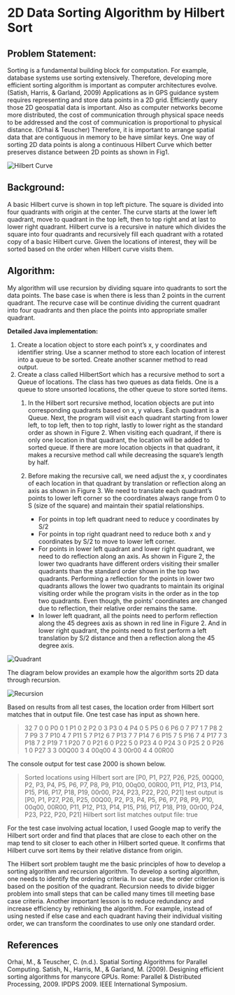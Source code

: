 # 2D Data Sorting Algorithm by Hilbert Sort

## Problem Statement: 
Sorting is a fundamental building block for computation. For example, database systems use sorting extensively. Therefore, developing more efficient sorting algorithm is important as computer architectures evolve. (Satish, Harris, & Garland, 2009) 
Applications as in GPS guidance system requires representing and store data points in a 2D grid. Efficiently query those 2D geospatial data is important. Also as computer networks become more distributed, the cost of communication through physical space needs to be addressed and the cost of communication is proportional to physical distance. (Orhai & Teuscher) Therefore, it is important to arrange spatial data that are contiguous in memory to be have similar keys.
One way of sorting 2D data points is along a continuous Hilbert Curve which better preserves distance between 2D points as shown in Fig1. 

![Hilbert Curve](https://user-images.githubusercontent.com/26426412/31290809-a801efbe-aa82-11e7-9502-3c3ffcdee62d.JPG)

## Background: 
A basic Hilbert curve is shown in top left picture. The square is divided into four quadrants with origin at the center.  The curve starts at the lower left quadrant, move to quadrant in the top left, then to top right and at last to lower right quadrant. Hilbert curve is a recursive in nature which divides the square into four quadrants and recursively fill each quadrant with a rotated copy of a basic Hilbert curve. Given the locations of interest, they will be sorted based on the order when Hilbert curve visits them. 

## Algorithm:
My algorithm will use recursion by dividing square into quadrants to sort the data points. The base case is when there is less than 2 points in the current quadrant. The recurve case will be continue dividing the current quadrant into four quadrants and then place the points into appropriate smaller quadrant.

**Detailed Java implementation:**
1. Create a location object to store each point’s x, y coordinates and identifier string. Use a scanner method to store each location of interest into a queue to be sorted. Create another scanner method to read output. 
1. Create a class called HilbertSort which has a recursive method to sort a Queue of locations. The class has two queues as data fields. One is a queue to store unsorted locations, the other queue to store sorted items.
   1. In the Hilbert sort recursive method, location objects are put into corresponding quadrants based on x, y values. Each quadrant is       a Queue. Next, the program will visit each quadrant starting from lower left, to top left, then to top right, lastly to lower           right as the standard order as shown in Figure 2. When visiting each quadrant, if there is only one location in that quadrant, the       location will be added to sorted queue. If there are more location objects in that quadrant, it makes a recursive method call           while decreasing the square’s length by half. 
   1. Before making the recursive call, we need adjust the x, y coordinates of each location in that quadrant by translation or
      reflection along an axis as shown in Figure 3. We need to translate each quadrant’s points to lower left corner so the coordinates       always range from 0 to S (size of the square) and maintain their spatial relationships. 
      
      * For points in top left quadrant need to reduce y coordinates by S/2 
      * For points in top right quadrant need to reduce both x and y coordinates by S/2 to move to lower left corner.
      * For points in lower left quadrant and lower right quadrant, we need to do reflection along an axis. As shown in Figure 2, the           lower two quadrants have different orders visiting their smaller quadrants than the standard order shown in the top two                 quadrants. Performing a reflection for the points in lower two quadrants allows the lower two quadrants to maintain its original         visiting order while the program visits in the order as in the top two quadrants. Even though, the points’ coordinates are               changed due to reflection, their relative order remains the same. 
      * In lower left quadrant, all the points need to perform reflection along the 45 degrees axis as shown in red line in Figure 2.           And in lower right quadrant, the points need to first perform a left translation by S/2 distance and then a reflection along the         45 degree axis.

![Quadrant](https://user-images.githubusercontent.com/26426412/31291387-8e7e04a4-aa84-11e7-9b1e-a26f0a3e2969.JPG)

The diagram below provides an example how the algorithm sorts 2D data through recursion.
 
![Recursion](https://user-images.githubusercontent.com/26426412/31291373-86d8bff0-aa84-11e7-94a9-0b1f4d358633.JPG)

Based on results from all test cases, the location order from Hilbert sort matches that in output file. One test case has input as shown here. 
> 32 7
0 0 P0
0 1 P1
0 2 P2
0 3 P3
0 4 P4
0 5 P5
0 6 P6
0 7 P7
1 7 P8
2 7 P9
3 7 P10
4 7 P11
5 7 P12
6 7 P13
7 7 P14
7 6 P15
7 5 P16
7 4 P17
7 3 P18
7 2 P19
7 1 P20
7 0 P21
6 0 P22
5 0 P23
4 0 P24
3 0 P25
2 0 P26
1 0 P27
3 3 00Q00
3 4 00q00
4 3 00r00
4 4 00R00

The console output for test case 2000 is shown below. 
> Sorted locations using Hilbert sort are [P0, P1, P27, P26, P25, 00Q00, P2, P3, P4, P5, P6, P7, P8, P9, P10, 00q00, 00R00, P11, P12, P13, P14, P15, P16, P17, P18, P19, 00r00, P24, P23, P22, P20, P21]
test output is [P0, P1, P27, P26, P25, 00Q00, P2, P3, P4, P5, P6, P7, P8, P9, P10, 00q00, 00R00, P11, P12, P13, P14, P15, P16, P17, P18, P19, 00r00, P24, P23, P22, P20, P21]
Hilbert sort list matches output file: true

For the test case involving actual location, I used Google map to verify the Hilbert sort order and find that places that are close to each other on the map tend to sit closer to each other in Hilbert sorted queue. It confirms that Hilbert curve sort items by their relative distance from origin.

The Hilbert sort problem taught me the basic principles of how to develop a sorting algorithm and recursion algorithm. To develop a sorting algorithm, one needs to identify the ordering criteria. In our case, the order criterion is based on the position of the quadrant. Recursion needs to divide bigger problem into small steps that can be called many times till meeting base case criteria. Another important lesson is to reduce redundancy and increase efficiency by rethinking the algorithm. For example, instead of using nested if else case and each quadrant having their individual visiting order, we can transform the coordinates to use only one standard order. 

## References
Orhai, M., & Teuscher, C. (n.d.). Spatial Sorting Algorithms for Parallel Computing. 
Satish, N., Harris, M., & Garland, M. (2009). Designing efficient sorting algorithms for manycore GPUs. Rome: Parallel & Distributed Processing, 2009. IPDPS 2009. IEEE International Symposium.



